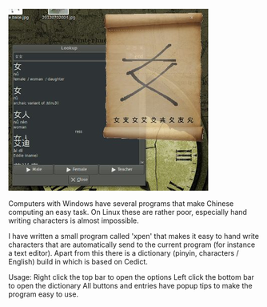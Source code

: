 ![Alt text](screenshot.jpg "screenshot")

Computers with Windows have several programs that make Chinese computing an easy task. On Linux these are rather poor, especially hand writing characters is almost impossible.

I have written a small program called 'xpen' that makes it easy to hand write characters that are automatically send to the current program (for instance a text editor). Apart from this there is a dictionary (pinyin, characters / English) build in which is based on Cedict.

Usage:
Right click the top bar to open the options
Left click the bottom bar to open the dictionary
All buttons and entries have popup tips to make the program easy to use.

